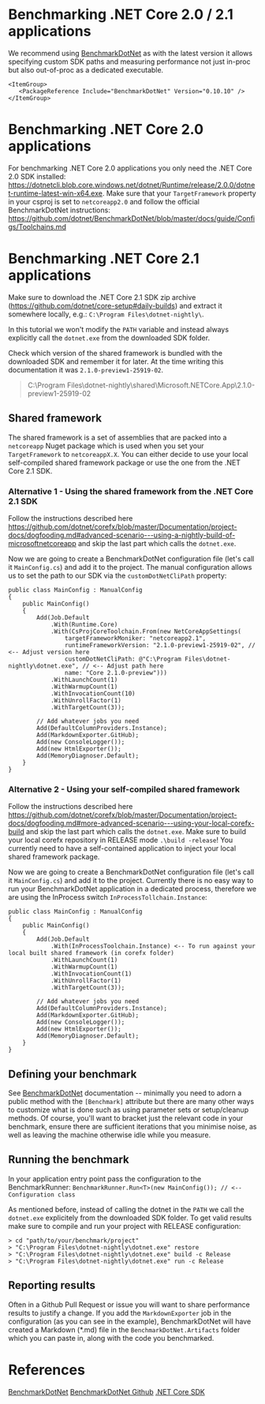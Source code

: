 # Benchmarking .NET Core 2.0 / 2.1 applications

We recommend using [BenchmarkDotNet](https://github.com/dotnet/BenchmarkDotNet) as with the latest version it allows specifying custom SDK paths and measuring performance not just in-proc but also out-of-proc as a dedicated executable.

```
<ItemGroup>
   <PackageReference Include="BenchmarkDotNet" Version="0.10.10" />
</ItemGroup>
```

# Benchmarking .NET Core 2.0 applications
For benchmarking .NET Core 2.0 applications you only need the .NET Core 2.0 SDK installed: https://dotnetcli.blob.core.windows.net/dotnet/Runtime/release/2.0.0/dotnet-runtime-latest-win-x64.exe. Make sure that your `TargetFramework` property in your csproj is set to `netcoreapp2.0` and follow the official BenchmarkDotNet instructions: https://github.com/dotnet/BenchmarkDotNet/blob/master/docs/guide/Configs/Toolchains.md

# Benchmarking .NET Core 2.1 applications
Make sure to download the .NET Core 2.1 SDK zip archive (https://github.com/dotnet/core-setup#daily-builds) and extract it somewhere locally, e.g.: `C:\Program Files\dotnet-nightly\`.

In this tutorial we won't modify the `PATH` variable and instead always explicitly call the `dotnet.exe` from the downloaded SDK folder.

Check which version of the shared framework is bundled with the downloaded SDK and remember it for later. At the time writing this documentation it was `2.1.0-preview1-25919-02`.
> C:\Program Files\dotnet-nightly\shared\Microsoft.NETCore.App\2.1.0-preview1-25919-02

## Shared framework
The shared framework is a set of assemblies that are packed into a `netcoreapp` Nuget package which is used when you set your `TargetFramework` to `netcoreappX.X`. You can either decide to use your local self-compiled shared framework package or use the one from the .NET Core 2.1 SDK.

### Alternative 1 - Using the shared framework from the .NET Core 2.1 SDK
Follow the instructions described here https://github.com/dotnet/corefx/blob/master/Documentation/project-docs/dogfooding.md#advanced-scenario---using-a-nightly-build-of-microsoftnetcoreapp and skip the last part which calls the `dotnet.exe`.

Now we are going to create a BenchmarkDotNet configuration file (let's call it `MainConfig.cs`) and add it to the project. The manual configuration allows us to set the path to our SDK via the `customDotNetCliPath` property: 

```
public class MainConfig : ManualConfig
{
    public MainConfig()
    {
        Add(Job.Default
            .With(Runtime.Core)
            .With(CsProjCoreToolchain.From(new NetCoreAppSettings(
                targetFrameworkMoniker: "netcoreapp2.1",
                runtimeFrameworkVersion: "2.1.0-preview1-25919-02", // <-- Adjust version here
                customDotNetCliPath: @"C:\Program Files\dotnet-nightly\dotnet.exe", // <-- Adjust path here
                name: "Core 2.1.0-preview")))
            .WithLaunchCount(1)
            .WithWarmupCount(1)
            .WithInvocationCount(10)
            .WithUnrollFactor(1)
            .WithTargetCount(3));

        // Add whatever jobs you need
        Add(DefaultColumnProviders.Instance);
        Add(MarkdownExporter.GitHub);
        Add(new ConsoleLogger());
        Add(new HtmlExporter());
        Add(MemoryDiagnoser.Default);
    }
}
```

### Alternative 2 - Using your self-compiled shared framework
Follow the instructions described here https://github.com/dotnet/corefx/blob/master/Documentation/project-docs/dogfooding.md#more-advanced-scenario---using-your-local-corefx-build and skip the last part which calls the `dotnet.exe`.
Make sure to build your local corefx repository in RELEASE mode `.\build -release`! You currently need to have a self-contained application to inject your local shared framework package.

Now we are going to create a BenchmarkDotNet configuration file (let's call it `MainConfig.cs`) and add it to the project. Currently there is no easy way to run your BenchmarkDotNet application in a dedicated process, therefore we are using the InProcess switch `InProcessTollchain.Instance`:

```
public class MainConfig : ManualConfig
{
    public MainConfig()
    {
        Add(Job.Default
            .With(InProcessToolchain.Instance) <-- To run against your local built shared framework (in corefx folder)
            .WithLaunchCount(1)
            .WithWarmupCount(1)
            .WithInvocationCount(1)
            .WithUnrollFactor(1)
            .WithTargetCount(3));

        // Add whatever jobs you need
        Add(DefaultColumnProviders.Instance);
        Add(MarkdownExporter.GitHub);
        Add(new ConsoleLogger());
        Add(new HtmlExporter());
        Add(MemoryDiagnoser.Default);
    }
}
```

## Defining your benchmark

See [BenchmarkDotNet](http://benchmarkdotnet.org/Guides/GettingStarted.htm) documentation -- minimally you need to adorn a public method with the `[Benchmark]` attribute but there are many other ways to customize what is done such as using parameter sets or setup/cleanup methods. Of course, you'll want to bracket just the relevant code in your benchmark, ensure there are sufficient iterations that you minimise noise, as well as leaving the machine otherwise idle while you measure.

## Running the benchmark

In your application entry point pass the configuration to the BenchmarkRunner:
`BenchmarkRunner.Run<T>(new MainConfig()); // <-- Configuration class`

As mentioned before, instead of calling the dotnet in the `PATH` we call the `dotnet.exe` explicitely from the downloaded SDK folder.
To get valid results make sure to compile and run your project with RELEASE configuration:

```
> cd "path/to/your/benchmark/project"
> "C:\Program Files\dotnet-nightly\dotnet.exe" restore
> "C:\Program Files\dotnet-nightly\dotnet.exe" build -c Release
> "C:\Program Files\dotnet-nightly\dotnet.exe" run -c Release
```

## Reporting results

Often in a Github Pull Request or issue you will want to share performance results to justify a change. If you add the `MarkdownExporter` job in the configuration (as you can see in the example), BenchmarkDotNet will have created a Markdown (*.md) file in the `BenchmarkDotNet.Artifacts` folder which you can paste in, along with the code you benchmarked.

# References
[BenchmarkDotNet](http://benchmarkdotnet.org/)
[BenchmarkDotNet Github](https://github.com/dotnet/BenchmarkDotNet)
[.NET Core SDK](https://github.com/dotnet/core-setup)

